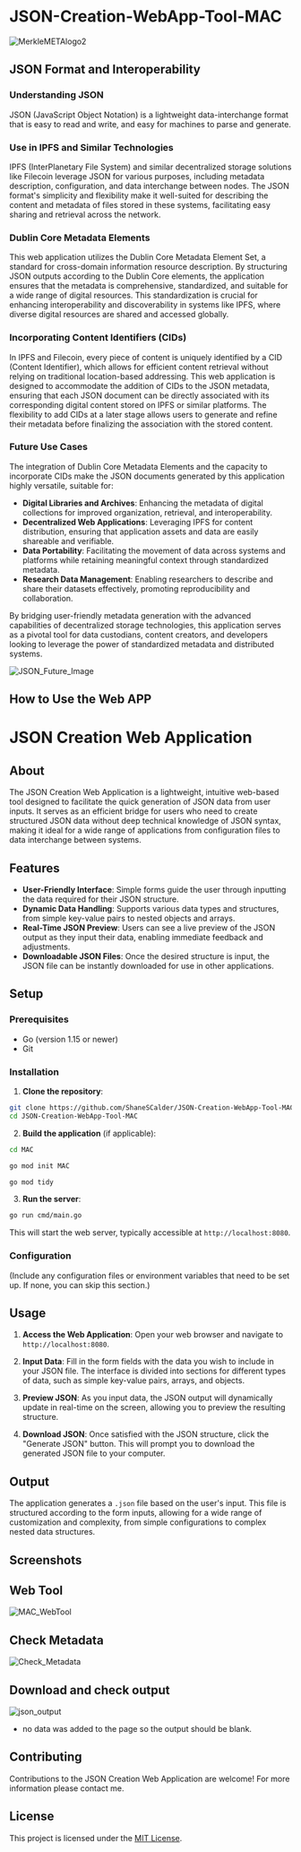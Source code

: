 # JSON-Creation-WebApp-Tool-MAC


![MerkleMETAlogo2](https://github.com/ShaneSCalder/JSON-Creation-WebApp-Tool-MAC/assets/29208274/70eeecde-32cf-449b-9f98-e69a3253c762)


## JSON Format and Interoperability

### Understanding JSON

JSON (JavaScript Object Notation) is a lightweight data-interchange format that is easy to read and write, and easy for machines to parse and generate.

### Use in IPFS and Similar Technologies

IPFS (InterPlanetary File System) and similar decentralized storage solutions like Filecoin leverage JSON for various purposes, including metadata description, configuration, and data interchange between nodes. The JSON format's simplicity and flexibility make it well-suited for describing the content and metadata of files stored in these systems, facilitating easy sharing and retrieval across the network.

### Dublin Core Metadata Elements

This web application utilizes the Dublin Core Metadata Element Set, a standard for cross-domain information resource description. By structuring JSON outputs according to the Dublin Core elements, the application ensures that the metadata is comprehensive, standardized, and suitable for a wide range of digital resources. This standardization is crucial for enhancing interoperability and discoverability in systems like IPFS, where diverse digital resources are shared and accessed globally.

### Incorporating Content Identifiers (CIDs)

In IPFS and Filecoin, every piece of content is uniquely identified by a CID (Content Identifier), which allows for efficient content retrieval without relying on traditional location-based addressing. This web application is designed to accommodate the addition of CIDs to the JSON metadata, ensuring that each JSON document can be directly associated with its corresponding digital content stored on IPFS or similar platforms. The flexibility to add CIDs at a later stage allows users to generate and refine their metadata before finalizing the association with the stored content.

### Future Use Cases

The integration of Dublin Core Metadata Elements and the capacity to incorporate CIDs make the JSON documents generated by this application highly versatile, suitable for:

- **Digital Libraries and Archives**: Enhancing the metadata of digital collections for improved organization, retrieval, and interoperability.
- **Decentralized Web Applications**: Leveraging IPFS for content distribution, ensuring that application assets and data are easily shareable and verifiable.
- **Data Portability**: Facilitating the movement of data across systems and platforms while retaining meaningful context through standardized metadata.
- **Research Data Management**: Enabling researchers to describe and share their datasets effectively, promoting reproducibility and collaboration.

By bridging user-friendly metadata generation with the advanced capabilities of decentralized storage technologies, this application serves as a pivotal tool for data custodians, content creators, and developers looking to leverage the power of standardized metadata and distributed systems.



![JSON_Future_Image](https://github.com/ShaneSCalder/JSON-Creation-WebApp-Tool-MAC/assets/29208274/c0c536b4-6b13-4876-8078-a268d28b873d)


## How to Use the Web APP

# JSON Creation Web Application

## About

The JSON Creation Web Application is a lightweight, intuitive web-based tool designed to facilitate the quick generation of JSON data from user inputs. It serves as an efficient bridge for users who need to create structured JSON data without deep technical knowledge of JSON syntax, making it ideal for a wide range of applications from configuration files to data interchange between systems.

## Features

- **User-Friendly Interface**: Simple forms guide the user through inputting the data required for their JSON structure.
- **Dynamic Data Handling**: Supports various data types and structures, from simple key-value pairs to nested objects and arrays.
- **Real-Time JSON Preview**: Users can see a live preview of the JSON output as they input their data, enabling immediate feedback and adjustments.
- **Downloadable JSON Files**: Once the desired structure is input, the JSON file can be instantly downloaded for use in other applications.

## Setup

### Prerequisites

- Go (version 1.15 or newer)
- Git

### Installation

1. **Clone the repository**:

```bash
git clone https://github.com/ShaneSCalder/JSON-Creation-WebApp-Tool-MAC
cd JSON-Creation-WebApp-Tool-MAC
```

2. **Build the application** (if applicable):

```bash
cd MAC
```

```bash
go mod init MAC
```

```bash
go mod tidy
```
3. **Run the server**:

```bash
go run cmd/main.go
```

This will start the web server, typically accessible at `http://localhost:8080`.

### Configuration

(Include any configuration files or environment variables that need to be set up. If none, you can skip this section.)

## Usage

1. **Access the Web Application**: Open your web browser and navigate to `http://localhost:8080`.

2. **Input Data**: Fill in the form fields with the data you wish to include in your JSON file. The interface is divided into sections for different types of data, such as simple key-value pairs, arrays, and objects.

3. **Preview JSON**: As you input data, the JSON output will dynamically update in real-time on the screen, allowing you to preview the resulting structure.

4. **Download JSON**: Once satisfied with the JSON structure, click the "Generate JSON" button. This will prompt you to download the generated JSON file to your computer.

## Output

The application generates a `.json` file based on the user's input. This file is structured according to the form inputs, allowing for a wide range of customization and complexity, from simple configurations to complex nested data structures.

## Screenshots

## Web Tool

![MAC_WebTool](https://github.com/ShaneSCalder/JSON-Creation-WebApp-Tool-MAC/assets/29208274/c4efa90e-1dfe-424a-873a-5b0164449081)

## Check Metadata

![Check_Metadata](https://github.com/ShaneSCalder/JSON-Creation-WebApp-Tool-MAC/assets/29208274/0d9ca8a1-116e-4082-b130-e658ec3a41ed)

## Download and check output 

![json_output](https://github.com/ShaneSCalder/JSON-Creation-WebApp-Tool-MAC/assets/29208274/01795761-b5b3-4fb8-9ba1-623a65fdd4f2)

- no data was added to the page so the output should be blank. 

## Contributing

Contributions to the JSON Creation Web Application are welcome! For more information please contact me.

## License

This project is licensed under the [MIT License](LICENSE).



